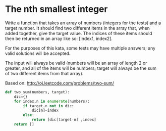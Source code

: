 # The nth smallest integer

Write a function that takes an array of numbers (integers for the tests) and a target number. It should find two different items in the array that, when added together, give the target value. The indices of these items should then be returned in an array like so: [index1, index2].</br>

For the purposes of this kata, some tests may have multiple answers; any valid solutions will be accepted.</br>

The input will always be valid (numbers will be an array of length 2 or greater, and all of the items will be numbers; target will always be the sum of two different items from that array).</br>

Based on: http://oj.leetcode.com/problems/two-sum/</br>


```python 
def two_sum(numbers, target):
    dic={}
    for index,n in enumerate(numbers):
        if target-n not in dic:
            dic[n]=index
        else:
            return [dic[target-n] ,index]
    return []
```